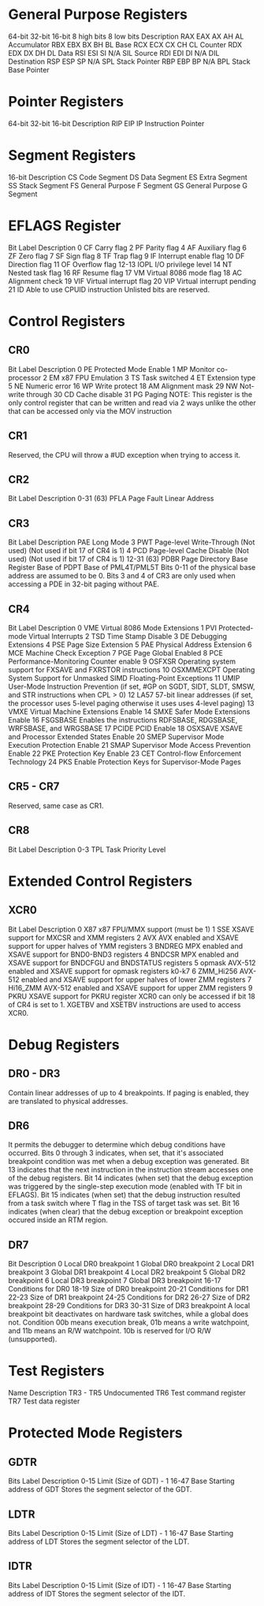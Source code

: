 # General Purpose Registers
64-bit	32-bit	16-bit	8 high bits	8 low bits	Description
RAX	    EAX	    AX	    AH	        AL	        Accumulator
RBX	    EBX	    BX	    BH	        BL	        Base
RCX	    ECX	    CX	    CH	        CL	        Counter
RDX	    EDX	    DX	    DH	        DL	        Data
RSI	    ESI	    SI	    N/A	        SIL	        Source
RDI	    EDI	    DI	    N/A	        DIL	        Destination
RSP	    ESP	    SP	    N/A	        SPL	        Stack Pointer
RBP	    EBP	    BP	    N/A	        BPL	        Stack Base Pointer

# Pointer Registers
64-bit	32-bit	16-bit	    Description
RIP	    EIP	IP	Instruction Pointer

# Segment Registers
16-bit	Description
CS	    Code Segment
DS	    Data Segment
ES	    Extra Segment
SS	    Stack Segment
FS	    General Purpose F Segment
GS	    General Purpose G Segment

# EFLAGS Register
Bit	    Label	Description
0	    CF	    Carry flag
2	    PF	    Parity flag
4	    AF	    Auxiliary flag
6	    ZF	    Zero flag
7	    SF	    Sign flag
8	    TF	    Trap flag
9	    IF	    Interrupt enable flag
10	    DF	    Direction flag
11	    OF	    Overflow flag
12-13	IOPL	I/O privilege level
14	    NT	    Nested task flag
16	    RF	    Resume flag
17	    VM	    Virtual 8086 mode flag
18	    AC	    Alignment check
19	    VIF	    Virtual interrupt flag
20	    VIP	    Virtual interrupt pending
21	    ID	    Able to use CPUID instruction
Unlisted bits are reserved.

# Control Registers
## CR0
Bit	Label	Description
0	PE	    Protected Mode Enable
1	MP	    Monitor co-processor
2	EM	    x87 FPU Emulation
3	TS	    Task switched
4	ET	    Extension type
5	NE	    Numeric error
16	WP	    Write protect
18	AM	    Alignment mask
29	NW	    Not-write through
30	CD	    Cache disable
31	PG	    Paging
NOTE: This register is the only control register that can be written and read via 2 ways unlike the other that can be accessed only via the MOV instruction

## CR1
Reserved, the CPU will throw a #UD exception when trying to access it.

## CR2
Bit	        Label		Description
0-31 (63)	PFLA		Page Fault Linear Address

## CR3
Bit	        Label	    Description						PAE	    			Long Mode
3	        PWT			Page-level Write-Through		(Not used)	        (Not used if bit 17 of CR4 is 1)
4	        PCD			Page-level Cache Disable		(Not used)	        (Not used if bit 17 of CR4 is 1)
12-31 (63)	PDBR		Page Directory Base Register	Base of PDPT		Base of PML4T/PML5T
Bits 0-11 of the physical base address are assumed to be 0. Bits 3 and 4 of CR3 are only used when accessing a PDE in 32-bit paging without PAE.

## CR4
Bit	Label		Description
0	VME			Virtual 8086 Mode Extensions
1	PVI			Protected-mode Virtual Interrupts
2	TSD			Time Stamp Disable
3	DE			Debugging Extensions
4	PSE			Page Size Extension
5	PAE			Physical Address Extension
6	MCE			Machine Check Exception
7	PGE			Page Global Enabled
8	PCE			Performance-Monitoring Counter enable
9	OSFXSR		Operating system support for FXSAVE and FXRSTOR instructions
10	OSXMMEXCPT	Operating System Support for Unmasked SIMD Floating-Point Exceptions
11	UMIP		User-Mode Instruction Prevention (if set, #GP on SGDT, SIDT, SLDT, SMSW, and STR instructions when CPL > 0)
12	LA57		57-bit linear addresses (if set, the processor uses 5-level paging otherwise it uses uses 4-level paging)
13	VMXE		Virtual Machine Extensions Enable
14	SMXE		Safer Mode Extensions Enable
16	FSGSBASE	Enables the instructions RDFSBASE, RDGSBASE, WRFSBASE, and WRGSBASE
17	PCIDE		PCID Enable
18	OSXSAVE		XSAVE and Processor Extended States Enable
20	SMEP		Supervisor Mode Execution Protection Enable
21	SMAP		Supervisor Mode Access Prevention Enable
22	PKE			Protection Key Enable
23	CET			Control-flow Enforcement Technology
24	PKS			Enable Protection Keys for Supervisor-Mode Pages

## CR5 - CR7
Reserved, same case as CR1.

## CR8
Bit		Label	Description
0-3		TPL		Task Priority Level

# Extended Control Registers
## XCR0
Bit	Label			Description
0	X87				x87 FPU/MMX support (must be 1)
1	SSE				XSAVE support for MXCSR and XMM registers
2	AVX				AVX enabled and XSAVE support for upper halves of YMM registers
3	BNDREG			MPX enabled and XSAVE support for BND0-BND3 registers
4	BNDCSR			MPX enabled and XSAVE support for BNDCFGU and BNDSTATUS registers
5	opmask			AVX-512 enabled and XSAVE support for opmask registers k0-k7
6	ZMM_Hi256		AVX-512 enabled and XSAVE support for upper halves of lower ZMM registers
7	Hi16_ZMM		AVX-512 enabled and XSAVE support for upper ZMM registers
9	PKRU			XSAVE support for PKRU register
XCR0 can only be accessed if bit 18 of CR4 is set to 1. XGETBV and XSETBV instructions are used to access XCR0.

# Debug Registers
## DR0 - DR3
Contain linear addresses of up to 4 breakpoints. If paging is enabled, they are translated to physical addresses.

## DR6
It permits the debugger to determine which debug conditions have occurred.
Bits 0 through 3 indicates, when set, that it's associated breakpoint condition was met when a debug exception was generated.
Bit 13 indicates that the next instruction in the instruction stream accesses one of the debug registers.
Bit 14 indicates (when set) that the debug exception was triggered by the single-step execution mode (enabled with TF bit in EFLAGS).
Bit 15 indicates (when set) that the debug instruction resulted from a task switch where T flag in the TSS of target task was set.
Bit 16 indicates (when clear) that the debug exception or breakpoint exception occured inside an RTM region.

## DR7
Bit		Description
0		Local DR0 breakpoint
1		Global DR0 breakpoint
2		Local DR1 breakpoint
3		Global DR1 breakpoint
4		Local DR2 breakpoint
5		Global DR2 breakpoint
6		Local DR3 breakpoint
7		Global DR3 breakpoint
16-17	Conditions for DR0
18-19	Size of DR0 breakpoint
20-21	Conditions for DR1
22-23	Size of DR1 breakpoint
24-25	Conditions for DR2
26-27	Size of DR2 breakpoint
28-29	Conditions for DR3
30-31	Size of DR3 breakpoint
A local breakpoint bit deactivates on hardware task switches, while a global does not.
Condition 00b means execution break, 01b means a write watchpoint, and 11b means an R/W watchpoint. 10b is reserved for I/O R/W (unsupported).

# Test Registers
Name		Description
TR3 - TR5	Undocumented
TR6			Test command register
TR7			Test data register

# Protected Mode Registers
## GDTR
Bits	Label	Description
0-15	Limit	(Size of GDT) - 1
16-47	Base	Starting address of GDT
Stores the segment selector of the GDT.
## LDTR
Bits	Label	Description
0-15	Limit	(Size of LDT) - 1
16-47	Base	Starting address of LDT
Stores the segment selector of the LDT.
## IDTR
Bits	Label	Description
0-15	Limit	(Size of IDT) - 1
16-47	Base	Starting address of IDT
Stores the segment selector of the IDT.